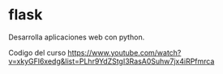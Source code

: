 # flask
Desarrolla aplicaciones web con python.

Codigo del curso https://www.youtube.com/watch?v=xkyGFl6xedg&list=PLhr9YdZStgI3RasA0Suhw7jx4iRPfmrca
